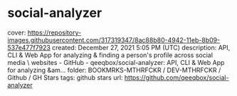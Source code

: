 # social-analyzer

cover: https://repository-images.githubusercontent.com/317319347/8ac88b80-4942-11eb-8b09-537e477f7923
created: December 27, 2021 5:05 PM (UTC)
description: API, CLI & Web App for analyzing & finding a person's profile across social media \ websites - GitHub - qeeqbox/social-analyzer: API, CLI & Web App for analyzing &am...
folder: BOOKMRKS-MTHRFCKR / DEV-MTHRFCKR / Github / GH Stars
tags: github stars
url: https://github.com/qeeqbox/social-analyzer
